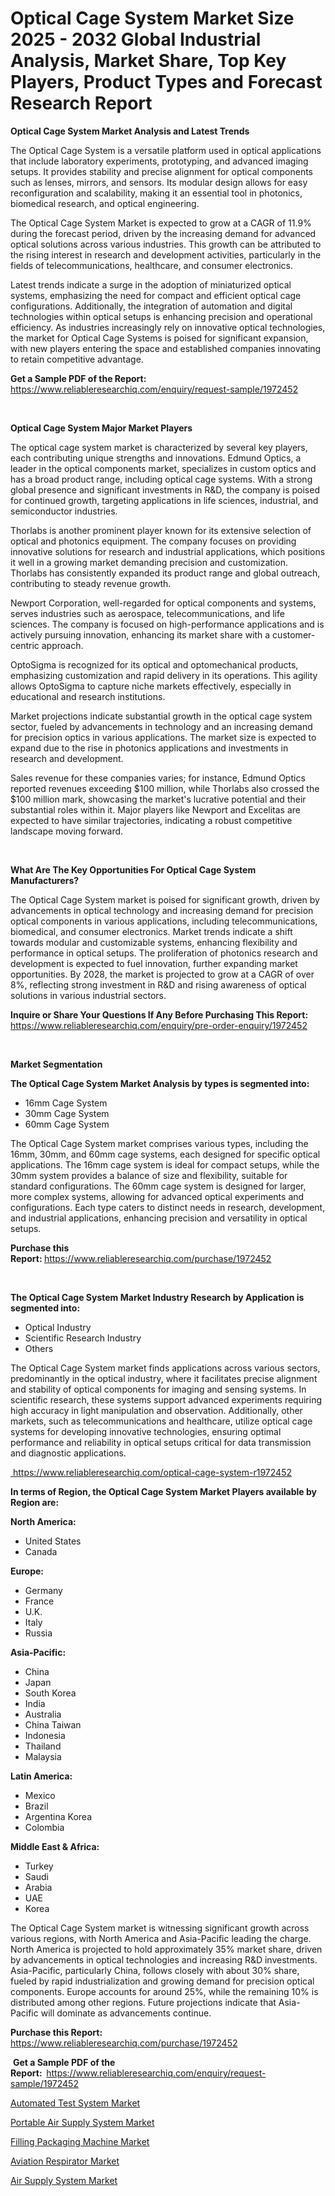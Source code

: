 <p><h1>Optical Cage System Market Size 2025 - 2032 Global Industrial Analysis, Market Share, Top Key Players, Product Types and Forecast Research Report</h1></p><p><strong>Optical Cage System Market Analysis and Latest Trends</strong></p>
<p><p>The Optical Cage System is a versatile platform used in optical applications that include laboratory experiments, prototyping, and advanced imaging setups. It provides stability and precise alignment for optical components such as lenses, mirrors, and sensors. Its modular design allows for easy reconfiguration and scalability, making it an essential tool in photonics, biomedical research, and optical engineering.</p><p>The Optical Cage System Market is expected to grow at a CAGR of 11.9% during the forecast period, driven by the increasing demand for advanced optical solutions across various industries. This growth can be attributed to the rising interest in research and development activities, particularly in the fields of telecommunications, healthcare, and consumer electronics. </p><p>Latest trends indicate a surge in the adoption of miniaturized optical systems, emphasizing the need for compact and efficient optical cage configurations. Additionally, the integration of automation and digital technologies within optical setups is enhancing precision and operational efficiency. As industries increasingly rely on innovative optical technologies, the market for Optical Cage Systems is poised for significant expansion, with new players entering the space and established companies innovating to retain competitive advantage.</p></p>
<p><strong>Get a Sample PDF of the Report:&nbsp;</strong> <a href="https://www.reliableresearchiq.com/enquiry/request-sample/1972452?utm_campaign=1137&utm_medium=2&utm_source=Github&utm_content=ia&utm_term=20022025&utm_id=optical-cage-system">https://www.reliableresearchiq.com/enquiry/request-sample/1972452</a></p>
<p>&nbsp;</p>
<p><strong>Optical Cage System Major Market Players</strong></p>
<p><p>The optical cage system market is characterized by several key players, each contributing unique strengths and innovations. Edmund Optics, a leader in the optical components market, specializes in custom optics and has a broad product range, including optical cage systems. With a strong global presence and significant investments in R&D, the company is poised for continued growth, targeting applications in life sciences, industrial, and semiconductor industries.</p><p>Thorlabs is another prominent player known for its extensive selection of optical and photonics equipment. The company focuses on providing innovative solutions for research and industrial applications, which positions it well in a growing market demanding precision and customization. Thorlabs has consistently expanded its product range and global outreach, contributing to steady revenue growth.</p><p>Newport Corporation, well-regarded for optical components and systems, serves industries such as aerospace, telecommunications, and life sciences. The company is focused on high-performance applications and is actively pursuing innovation, enhancing its market share with a customer-centric approach.</p><p>OptoSigma is recognized for its optical and optomechanical products, emphasizing customization and rapid delivery in its operations. This agility allows OptoSigma to capture niche markets effectively, especially in educational and research institutions.</p><p>Market projections indicate substantial growth in the optical cage system sector, fueled by advancements in technology and an increasing demand for precision optics in various applications. The market size is expected to expand due to the rise in photonics applications and investments in research and development.</p><p>Sales revenue for these companies varies; for instance, Edmund Optics reported revenues exceeding $100 million, while Thorlabs also crossed the $100 million mark, showcasing the market's lucrative potential and their substantial roles within it. Major players like Newport and Excelitas are expected to have similar trajectories, indicating a robust competitive landscape moving forward.</p></p>
<p>&nbsp;</p>
<p><strong>What Are The Key Opportunities For Optical Cage System Manufacturers?</strong></p>
<p><p>The Optical Cage System market is poised for significant growth, driven by advancements in optical technology and increasing demand for precision optical components in various applications, including telecommunications, biomedical, and consumer electronics. Market trends indicate a shift towards modular and customizable systems, enhancing flexibility and performance in optical setups. The proliferation of photonics research and development is expected to fuel innovation, further expanding market opportunities. By 2028, the market is projected to grow at a CAGR of over 8%, reflecting strong investment in R&D and rising awareness of optical solutions in various industrial sectors.</p></p>
<p><strong>Inquire or Share Your Questions If Any Before Purchasing This Report:</strong> <a href="https://www.reliableresearchiq.com/enquiry/pre-order-enquiry/1972452?utm_campaign=1137&utm_medium=2&utm_source=Github&utm_content=ia&utm_term=20022025&utm_id=optical-cage-system">https://www.reliableresearchiq.com/enquiry/pre-order-enquiry/1972452</a></p>
<p>&nbsp;</p>
<p><strong>Market Segmentation</strong></p>
<p><strong>The Optical Cage System Market Analysis by types is segmented into:</strong></p>
<p><ul><li>16mm Cage System</li><li>30mm Cage System</li><li>60mm Cage System</li></ul></p>
<p><p>The Optical Cage System market comprises various types, including the 16mm, 30mm, and 60mm cage systems, each designed for specific optical applications. The 16mm cage system is ideal for compact setups, while the 30mm system provides a balance of size and flexibility, suitable for standard configurations. The 60mm cage system is designed for larger, more complex systems, allowing for advanced optical experiments and configurations. Each type caters to distinct needs in research, development, and industrial applications, enhancing precision and versatility in optical setups.</p></p>
<p><strong>Purchase this Report:&nbsp;</strong><a href="https://www.reliableresearchiq.com/purchase/1972452?utm_campaign=1137&utm_medium=2&utm_source=Github&utm_content=ia&utm_term=20022025&utm_id=optical-cage-system">https://www.reliableresearchiq.com/purchase/1972452</a></p>
<p>&nbsp;</p>
<p><strong>The Optical Cage System Market Industry Research by Application is segmented into:</strong></p>
<p><ul><li>Optical Industry</li><li>Scientific Research Industry</li><li>Others</li></ul></p>
<p><p>The Optical Cage System market finds applications across various sectors, predominantly in the optical industry, where it facilitates precise alignment and stability of optical components for imaging and sensing systems. In scientific research, these systems support advanced experiments requiring high accuracy in light manipulation and observation. Additionally, other markets, such as telecommunications and healthcare, utilize optical cage systems for developing innovative technologies, ensuring optimal performance and reliability in optical setups critical for data transmission and diagnostic applications.</p></p>
<p><a href="https://www.reliableresearchiq.com/optical-cage-system-r1972452?utm_campaign=1137&utm_medium=2&utm_source=Github&utm_content=ia&utm_term=20022025&utm_id=optical-cage-system">&nbsp;https://www.reliableresearchiq.com/optical-cage-system-r1972452</a></p>
<p><strong>In terms of Region, the Optical Cage System Market Players available by Region are:</strong></p>
<p>
    <p> <strong> North America: </strong>
        <ul>
            <li>United States</li>
            <li>Canada</li>
        </ul>
        </p> 
    <p> <strong> Europe: </strong>
        <ul>
            <li>Germany</li>
            <li>France</li>
            <li>U.K.</li>
            <li>Italy</li>
            <li>Russia</li>
        </ul>
        </p> 
    <p> <strong> Asia-Pacific: </strong>
        <ul>
            <li>China</li>
            <li>Japan</li>
            <li>South Korea</li>
            <li>India</li>
            <li>Australia</li>
            <li>China Taiwan</li>
            <li>Indonesia</li>
            <li>Thailand</li>
            <li>Malaysia</li>
        </ul>
        </p> 
    <p> <strong> Latin America: </strong>
        <ul>
            <li>Mexico</li>
            <li>Brazil</li>
            <li>Argentina Korea</li>
            <li>Colombia</li>
        </ul>
        </p> 
    <p> <strong> Middle East & Africa: </strong>
        <ul>
            <li>Turkey</li>
            <li>Saudi</li>
            <li>Arabia</li>
            <li>UAE</li>
            <li>Korea</li>
        </ul>
    </p>
    </p>
<p><p>The Optical Cage System market is witnessing significant growth across various regions, with North America and Asia-Pacific leading the charge. North America is projected to hold approximately 35% market share, driven by advancements in optical technologies and increasing R&D investments. Asia-Pacific, particularly China, follows closely with about 30% share, fueled by rapid industrialization and growing demand for precision optical components. Europe accounts for around 25%, while the remaining 10% is distributed among other regions. Future projections indicate that Asia-Pacific will dominate as advancements continue.</p></p>
<p><strong>Purchase this Report: </strong><a href="https://www.reliableresearchiq.com/purchase/1972452?utm_campaign=1137&utm_medium=2&utm_source=Github&utm_content=ia&utm_term=20022025&utm_id=optical-cage-system">https://www.reliableresearchiq.com/purchase/1972452</a></p>
<p>&nbsp;<strong>Get a Sample PDF of the Report:&nbsp;&nbsp;</strong><a href="https://www.reliableresearchiq.com/enquiry/request-sample/1972452?utm_campaign=1137&utm_medium=2&utm_source=Github&utm_content=ia&utm_term=20022025&utm_id=optical-cage-system">https://www.reliableresearchiq.com/enquiry/request-sample/1972452</a></p>
<p><strong></strong></p>
<p><p><a href="https://github.com/peggiputra7o/Market-Research-Report-List-1/blob/main/automated-test-system-market.md?utm_campaign=1137&utm_medium=2&utm_source=Github&utm_content=ia&utm_term=20022025&utm_id=optical-cage-system">Automated Test System Market</a></p><p><a href="https://github.com/tafuaraasswn/Market-Research-Report-List-1/blob/main/portable-air-supply-system-market.md?utm_campaign=1137&utm_medium=2&utm_source=Github&utm_content=ia&utm_term=20022025&utm_id=optical-cage-system">Portable Air Supply System Market</a></p><p><a href="https://github.com/anesimazikpd/Market-Research-Report-List-1/blob/main/filling-packaging-machine-market.md?utm_campaign=1137&utm_medium=2&utm_source=Github&utm_content=ia&utm_term=20022025&utm_id=optical-cage-system">Filling Packaging Machine Market</a></p><p><a href="https://github.com/enolvesey/Market-Research-Report-List-1/blob/main/aviation-respirator-market.md?utm_campaign=1137&utm_medium=2&utm_source=Github&utm_content=ia&utm_term=20022025&utm_id=optical-cage-system">Aviation Respirator Market</a></p><p><a href="https://github.com/sevitadwiani/Market-Research-Report-List-1/blob/main/air-supply-system-market.md?utm_campaign=1137&utm_medium=2&utm_source=Github&utm_content=ia&utm_term=20022025&utm_id=optical-cage-system">Air Supply System Market</a></p></p>